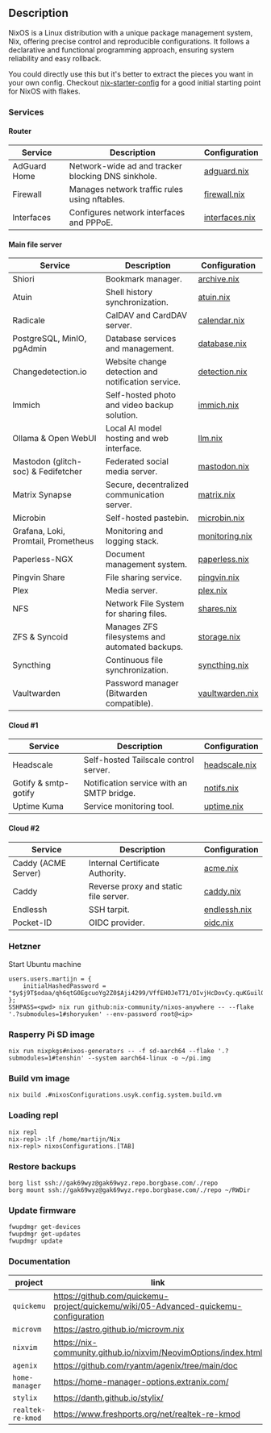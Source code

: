 ## Description
NixOS is a Linux distribution with a unique package management system, Nix, offering precise control and reproducible configurations. 
It follows a declarative and functional programming approach, ensuring system reliability and easy rollback.

You could directly use this but it's better to extract the pieces 
you want in your own config. Checkout [nix-starter-config](https://github.com/Misterio77/nix-starter-configs)
for a good initial starting point for NixOS with flakes. 

### Services

#### Router
| Service | Description | Configuration |
| --- | --- | --- |
| AdGuard Home | Network-wide ad and tracker blocking DNS sinkhole. | [adguard.nix](hosts/dosukoi/modules/adguard.nix) |
| Firewall | Manages network traffic rules using nftables. | [firewall.nix](hosts/dosukoi/modules/firewall.nix) |
| Interfaces | Configures network interfaces and PPPoE. | [interfaces.nix](hosts/dosukoi/modules/interfaces.nix) |

#### Main file server
| Service | Description | Configuration |
| --- | --- | --- |
| Shiori | Bookmark manager. | [archive.nix](hosts/hadouken/modules/archive.nix) |
| Atuin | Shell history synchronization. | [atuin.nix](hosts/hadouken/modules/atuin.nix) |
| Radicale | CalDAV and CardDAV server. | [calendar.nix](hosts/hadouken/modules/calendar.nix) |
| PostgreSQL, MinIO, pgAdmin | Database services and management. | [database.nix](hosts/hadouken/modules/database.nix) |
| Changedetection.io | Website change detection and notification service. | [detection.nix](hosts/hadouken/modules/detection.nix) |
| Immich | Self-hosted photo and video backup solution. | [immich.nix](hosts/hadouken/modules/immich.nix) |
| Ollama & Open WebUI | Local AI model hosting and web interface. | [llm.nix](hosts/hadouken/modules/llm.nix) |
| Mastodon (glitch-soc) & Fedifetcher | Federated social media server. | [mastodon.nix](hosts/hadouken/modules/mastodon.nix) |
| Matrix Synapse | Secure, decentralized communication server. | [matrix.nix](hosts/hadouken/modules/matrix.nix) |
| Microbin | Self-hosted pastebin. | [microbin.nix](hosts/hadouken/modules/microbin.nix) |
| Grafana, Loki, Promtail, Prometheus | Monitoring and logging stack. | [monitoring.nix](hosts/hadouken/modules/monitoring.nix) |
| Paperless-NGX | Document management system. | [paperless.nix](hosts/hadouken/modules/paperless.nix) |
| Pingvin Share | File sharing service. | [pingvin.nix](hosts/hadouken/modules/pingvin.nix) |
| Plex | Media server. | [plex.nix](hosts/hadouken/modules/plex.nix) |
| NFS | Network File System for sharing files. | [shares.nix](hosts/hadouken/modules/shares.nix) |
| ZFS & Syncoid | Manages ZFS filesystems and automated backups. | [storage.nix](hosts/hadouken/modules/storage.nix) |
| Syncthing | Continuous file synchronization. | [syncthing.nix](hosts/hadouken/modules/syncthing.nix) |
| Vaultwarden | Password manager (Bitwarden compatible). | [vaultwarden.nix](hosts/hadouken/modules/vaultwarden.nix) |

#### Cloud #1
| Service | Description | Configuration |
| --- | --- | --- |
| Headscale | Self-hosted Tailscale control server. | [headscale.nix](hosts/rekkaken/modules/headscale.nix) |
| Gotify & smtp-gotify | Notification service with an SMTP bridge. | [notifs.nix](hosts/rekkaken/modules/notifs.nix) |
| Uptime Kuma | Service monitoring tool. | [uptime.nix](hosts/rekkaken/modules/uptime.nix) |

#### Cloud #2
| Service | Description | Configuration |
| --- | --- | --- |
| Caddy (ACME Server) | Internal Certificate Authority. | [acme.nix](hosts/shoryuken/modules/acme.nix) |
| Caddy | Reverse proxy and static file server. | [caddy.nix](hosts/shoryuken/modules/caddy.nix) |
| Endlessh | SSH tarpit. | [endlessh.nix](hosts/shoryuken/modules/endlessh.nix) |
| Pocket-ID | OIDC provider. | [oidc.nix](hosts/shoryuken/modules/oidc.nix) |


### Hetzner
Start Ubuntu machine
```
users.users.martijn = {
    initialHashedPassword = "$y$j9T$odaa/qh6qtG0EgcuoYg2Z0$Aji4299/VffEHOJeT71/OIvjHcDovCy.quKGuilQKo8";
};
SSHPASS=<pwd> nix run github:nix-community/nixos-anywhere -- --flake '.?submodules=1#shoryuken' --env-password root@<ip>
```

### Rasperry Pi SD image
```
nix run nixpkgs#nixos-generators -- -f sd-aarch64 --flake '.?submodules=1#tenshin' --system aarch64-linux -o ~/pi.img
```

### Build vm image
```
nix build .#nixosConfigurations.usyk.config.system.build.vm
```

### Loading repl
```commandline
nix repl
nix-repl> :lf /home/martijn/Nix
nix-repl> nixosConfigurations.[TAB]
```

### Restore backups
```commandline
borg list ssh://gak69wyz@gak69wyz.repo.borgbase.com/./repo
borg mount ssh://gak69wyz@gak69wyz.repo.borgbase.com/./repo ~/RWDir
```

### Update firmware
```
fwupdmgr get-devices
fwupdmgr get-updates
fwupdmgr update
```

### Documentation
| project           | link |
|-------------------| ---- |
| `quickemu`        | https://github.com/quickemu-project/quickemu/wiki/05-Advanced-quickemu-configuration |
| `microvm`         | https://astro.github.io/microvm.nix |
| `nixvim`          | https://nix-community.github.io/nixvim/NeovimOptions/index.html |
| `agenix`          | https://github.com/ryantm/agenix/tree/main/doc |
| `home-manager`    | https://home-manager-options.extranix.com/ |
| `stylix`          | https://danth.github.io/stylix/ |
| `realtek-re-kmod` | https://www.freshports.org/net/realtek-re-kmod |

